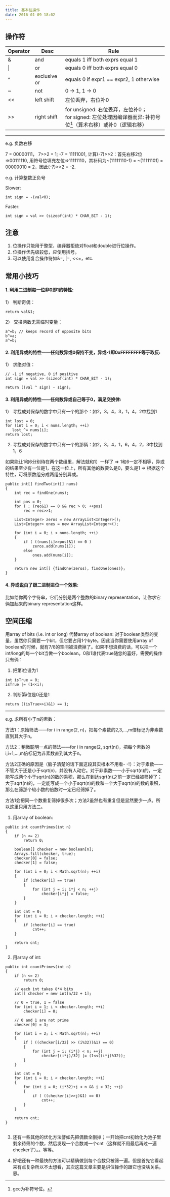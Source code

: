 ```yaml
---
title: 基本位操作
date: 2016-01-09 18:02
---
```


## 操作符

|Operator | Desc | Rule|
|-------- | ---- | ----|
|& | and | equals 1 iff both exprs equal 1| 
|&#124; | or | equals 0 iff both exprs equal 0| 
|^ | exclusive or | equals 0 if expr1 == expr2, 1 otherwise| 
|~ | not | 0 -> 1, 1 -> 0|
|<< | left shift | 左位丢弃，右位补0|
|>> | right shift | for unsigned: 右位丢弃，左位补0；<br> for signed: 左位处理因编译器而异: 补符号位[^1]（算术右移）或补0（逻辑右移）|

---

e.g. 负数右移

7 = 00000111， 7>>2 = 1;
-7 = 11111001, 计算(-7)>>2：首先右移2位=>00111110, 用符号位填充左位=>11111110，其补码为~(11111110-1) = ~(11111101) = 00000010 = 2，因此(-7)>>2 = -2.

e.g. 计算整数正负号

Slower:

```
int sign = -(val<0);
```

Faster:

```
int sign = val >> (sizeof(int) * CHAR_BIT - 1);
```

## 注意

1. 位操作只能用于整型，编译器拒绝对float和double进行位操作。
2. 位操作优先级较低，应使用括号。
3. 可以使用复合操作符如&=, &#124;=, <<=，etc.

## 常用小技巧

#### 1. 利用二进制每一位非0即1的特性:
   
1） 判断奇偶：
   
```
return val&1;
```
   
2） 交换两数无需临时变量：

```
a^=b; // keeps record of opposite bits
b^=a; 
a^=b;
```
   
#### 2. 利用异或的特性——任何数异或0保持不变，异或-1即0xFFFFFFFF等于取反:

1） 求绝对值：
 
```
// -1 if negative, 0 if positive
int sign = val >> (sizeof(int) * CHAR_BIT - 1);

return ((val ^ sign) - sign);
```

#### 3. 利用异或的特性——任何数异或自己等于0，满足交换律:

1） 寻找成对保存的数字中只有一个的那个：如2，3，4，3，1，4，2中找到1

```
int lost = 0;
for (int i = 0; i < nums.length; ++i)
   lost ^= nums[i];
return lost;
```
   
2)  寻找成对保存的数字中只有一个的那俩：如2，3，4，1，6，4，2，3中找到1，6
   
如果能让1和6分别待在两个数组里，解法就和1）一样了 => 1和6一定不相等，异或的结果至少有一位是1，在这一位上，所有其他的数要么是0，要么是1 => 根据这个特性，可将原数组分成两组分别异或。
   
   
```
public int[] findTwo(int[] nums) 
{
	int rec = findOne(nums);

	int pos = 0;
	for ( ; (rec&1) == 0 && rec > 0; ++pos)
		rec = rec>>1;

	List<Integer> zeros = new ArrayList<Integer>();
	List<Integer> ones = new ArrayList<Integer>();

	for (int i = 0; i < nums.length; ++i)
	{
		if ( ((nums[i]>>pos)&1) == 0 ) 
			zeros.add(nums[i]);
		else
			ones.add(nums[i]);
	}

	return new int[] {findOne(zeros), findOne(ones)};
}

```
   
#### 4. 异或说白了跟二进制进位一个效果:

比如给你两个字符串，它们分别是两个整数的binary representation，让你求它俩加起来的binary representation这样。

## 空间压缩

用array of bits (i.e. int or long) 代替array of boolean: 对于boolean类型的变量，虽然你只需要一个bit，但它要占用1个byte。因此当你需要使用array of boolean的时候，就有7/8的空间被浪费掉了。如果不想浪费的话，可以把一个int/long的每一个bit当做一个boolean。0和1谁代表true随您的喜好，需要的操作只有俩：

1)  把第i位设为1

```
int isTrue = 0;	
isTrue |= (1<<i);
```

2)  判断第i位是0还是1

```
return ((isTrue>>i)&1) == 1;
```

---

e.g. 求所有小于n的素数：

方法1：原始筛法——for i in range(2, n)，把每个素数的2,3,...,m倍标记为非素数直到其大于n。

方法2：稍微聪明一点的筛法——for i in range(2, sqrt(n))，把每个素数的i,i+1,...,m倍标记为非素数直到其大于n。

方法2正确的原因是（脑子清楚的话下面这段其实根本不用看- -!）：对于素数——不管大于还是小于sqrt(n)，并没有人动它。对于非素数——小于sqrt(n)的，一定能写成两个小于sqrt(n)的数的乘积，那么在到达sqrt(n)之前一定已经被筛掉了；大于sqrt(n)的，一定能写成一个小于sqrt(n)的数和一个大于sqrt(n)的数的乘积，那么在筛那个较小数的倍数时一定已经筛掉了。

方法1会把同一个数重复筛掉很多次；方法2虽然也有重复但是显然要少一点。所以这里只用方法二。

1) 用array of boolean:


```
public int countPrimes(int n)
{
	if (n <= 2)
		return 0;
		
	boolean[] checker = new boolean[n];
	Arrays.fill(checker, true);
	checker[0] = false;
	checker[1] = false;
		
	for (int i = 0; i < Math.sqrt(n); ++i)
	{
		if (checker[i] == true)
		{
			for (int j = i; i*j < n; ++j)
				checker[i*j] = false;
		}
	}
		
	int cnt = 0;
	for (int i = 0; i < checker.length; ++i)
	{
		if (checker[i] == true)
			cnt++;
	}
		
	return cnt;
}

```
	
2) 用array of int:

```
public int countPrimes(int n) 
{
	if (n <= 2)
		return 0;
	
	// each int takes 8*4 bits		
	int[] checker = new int[n/32 + 1];
	
	// 0 = true, 1 = false
	for (int i = 1; i < checker.length; ++i)
		checker[i] = 0;
	
	// 0 and 1 are not prime
	checker[0] = 3;
	
	for (int i = 2; i < Math.sqrt(n); ++i)
	{
		if ( ((checker[i/32] >> (i%32))&1) == 0)
		{
			for (int j = i; (i*j) < n; ++j)
				checker[(i*j)/32] |= (1<<((i*j)%32));
		}
	}
	
	int cnt = 0;
	for (int i = 0; i < checker.length; ++i)
	{
		for (int j = 0; (i*32)+j < n && j < 32; ++j)
		{
			if ( ((checker[i]>>j)&1) == 0)
				cnt++;
		}
	}
	
	return cnt;
}
	
```
	
3) 还有一些其他的优化方法譬如先把偶数全删掉；一开始把cnt初始化为池子里剩余待筛的个数，然后发现一个合数减一个cnt（这样就不用最后再过一遍checker了）。。等等。

4) 好吧还有一种最快的方法可以精确做到每个合数只被筛一遍。但是首先它看起来有点复杂所以不太想看，其次这篇文章主要是讲位操作的跟它也没啥关系。恩。

[^1]: gcc为补符号位。
